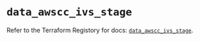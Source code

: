 # `data_awscc_ivs_stage`

Refer to the Terraform Registory for docs: [`data_awscc_ivs_stage`](https://registry.terraform.io/providers/hashicorp/awscc/0.70.0/docs/data-sources/ivs_stage).
